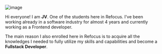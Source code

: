 ![image](https://user-images.githubusercontent.com/61104555/214002569-610ecb96-32ea-47d6-9237-0c1e8c48c616.png)



Hi everyone! I am **JV**. One of the students here in Refocus. 
I've been working already in a software industry for almost 4 years and currently working 
as a Frontend developer. 

The main reason I also enrolled here in Refocus is to acquire all the knowledges I needed to fully utilize my skills and 
capabilities and become a **Fullstack Developer**.

